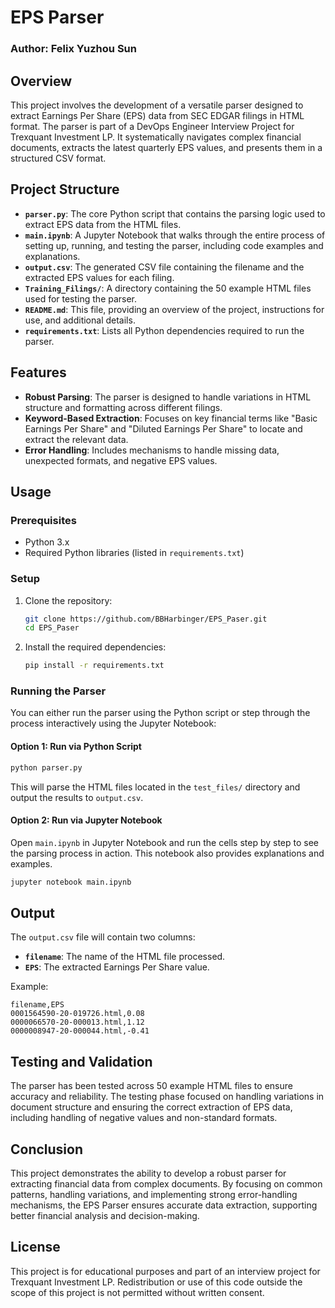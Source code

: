 # EPS Parser

### Author: Felix Yuzhou Sun

## Overview

This project involves the development of a versatile parser designed to extract Earnings Per Share (EPS) data from SEC EDGAR filings in HTML format. The parser is part of a DevOps Engineer Interview Project for Trexquant Investment LP. It systematically navigates complex financial documents, extracts the latest quarterly EPS values, and presents them in a structured CSV format.

## Project Structure

- **`parser.py`**: The core Python script that contains the parsing logic used to extract EPS data from the HTML files.
- **`main.ipynb`**: A Jupyter Notebook that walks through the entire process of setting up, running, and testing the parser, including code examples and explanations.
- **`output.csv`**: The generated CSV file containing the filename and the extracted EPS values for each filing.
- **`Training_Filings/`**: A directory containing the 50 example HTML files used for testing the parser.
- **`README.md`**: This file, providing an overview of the project, instructions for use, and additional details.
- **`requirements.txt`**: Lists all Python dependencies required to run the parser.

## Features

- **Robust Parsing**: The parser is designed to handle variations in HTML structure and formatting across different filings.
- **Keyword-Based Extraction**: Focuses on key financial terms like "Basic Earnings Per Share" and "Diluted Earnings Per Share" to locate and extract the relevant data.
- **Error Handling**: Includes mechanisms to handle missing data, unexpected formats, and negative EPS values.

## Usage

### Prerequisites

- Python 3.x
- Required Python libraries (listed in `requirements.txt`)

### Setup

1. Clone the repository:

   ```bash
   git clone https://github.com/BBHarbinger/EPS_Paser.git
   cd EPS_Paser
   ```

2. Install the required dependencies:

   ```bash
   pip install -r requirements.txt
   ```

### Running the Parser

You can either run the parser using the Python script or step through the process interactively using the Jupyter Notebook:

#### Option 1: Run via Python Script

```bash
python parser.py
```

This will parse the HTML files located in the `test_files/` directory and output the results to `output.csv`.

#### Option 2: Run via Jupyter Notebook

Open `main.ipynb` in Jupyter Notebook and run the cells step by step to see the parsing process in action. This notebook also provides explanations and examples.

```bash
jupyter notebook main.ipynb
```

## Output

The `output.csv` file will contain two columns:
- **`filename`**: The name of the HTML file processed.
- **`EPS`**: The extracted Earnings Per Share value.

Example:

```plaintext
filename,EPS
0001564590-20-019726.html,0.08
0000066570-20-000013.html,1.12
0000008947-20-000044.html,-0.41
```

## Testing and Validation

The parser has been tested across 50 example HTML files to ensure accuracy and reliability. The testing phase focused on handling variations in document structure and ensuring the correct extraction of EPS data, including handling of negative values and non-standard formats.

## Conclusion

This project demonstrates the ability to develop a robust parser for extracting financial data from complex documents. By focusing on common patterns, handling variations, and implementing strong error-handling mechanisms, the EPS Parser ensures accurate data extraction, supporting better financial analysis and decision-making.

## License

This project is for educational purposes and part of an interview project for Trexquant Investment LP. Redistribution or use of this code outside the scope of this project is not permitted without written consent.

